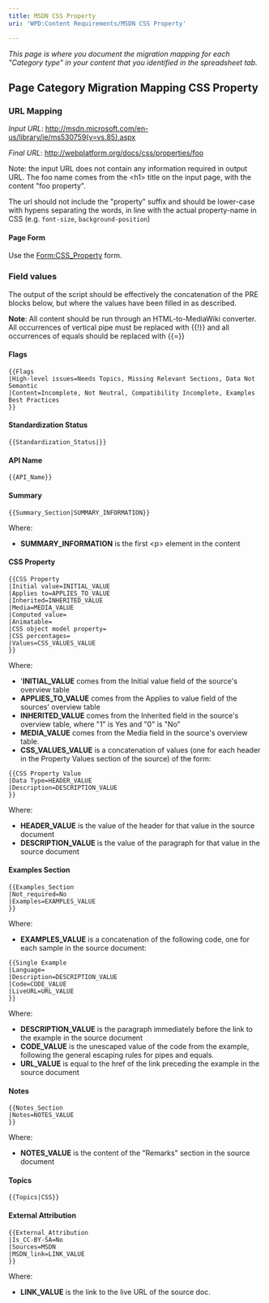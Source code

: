 ```yaml
---
title: MSDN CSS Property
uri: 'WPD:Content Requirements/MSDN CSS Property'

---
```

*This page is where you document the migration mapping for each "Category type" in your content that you identified in the spreadsheet tab.*

## Page Category Migration Mapping CSS Property

### URL Mapping

*Input URL*: <http://msdn.microsoft.com/en-us/library/ie/ms530759(v=vs.85).aspx>

*Final URL*: <http://webplatform.org/docs/css/properties/foo>

Note: the input URL does not contain any information required in output URL. The foo name comes from the \<h1\> title on the input page, with the content "foo property".

The url should not include the "property" suffix and should be lower-case with hypens separating the words, in line with the actual property-name in CSS (e.g. `font-size`, `background-position`)

#### Page Form

Use the [Form:CSS\_Property](/Form:CSS_Property) form.

### Field values

The output of the script should be effectively the concatenation of the PRE blocks below, but where the values have been filled in as described.

**Note**: All content should be run through an HTML-to-MediaWiki converter. All occurrences of vertical pipe must be replaced with {{!}} and all occurrences of equals should be replaced with {{=}}

#### Flags

    {{Flags
    |High-level issues=Needs Topics, Missing Relevant Sections, Data Not Semantic
    |Content=Incomplete, Not Neutral, Compatibility Incomplete, Examples Best Practices
    }}

#### Standardization Status

    {{Standardization_Status|}}

#### API Name

    {{API_Name}}

#### Summary

    {{Summary_Section|SUMMARY_INFORMATION}}

Where:

-   **SUMMARY\_INFORMATION** is the first \<p\> element in the content

#### CSS Property

    {{CSS Property
    |Initial value=INITIAL_VALUE
    |Applies to=APPLIES_TO_VALUE
    |Inherited=INHERITED_VALUE
    |Media=MEDIA_VALUE
    |Computed value=
    |Animatable=
    |CSS object model property=
    |CSS percentages=
    |Values=CSS_VALUES_VALUE
    }}

Where:

-   '**INITIAL\_VALUE** comes from the Initial value field of the source's overview table
-   **APPLIES\_TO\_VALUE** comes from the Applies to value field of the sources' overview table
-   **INHERITED\_VALUE** comes from the Inherited field in the source's overview table, where "1" is Yes and "0" is "No"
-   **MEDIA\_VALUE** comes from the Media field in the source's overview table.
-   **CSS\_VALUES\_VALUE** is a concatenation of values (one for each header in the Property Values section of the source) of the form:

<!-- -->

    {{CSS Property Value
    |Data Type=HEADER_VALUE
    |Description=DESCRIPTION_VALUE
    }}

Where:

-   **HEADER\_VALUE** is the value of the header for that value in the source document
-   **DESCRIPTION\_VALUE** is the value of the paragraph for that value in the source document

#### Examples Section

    {{Examples_Section
    |Not_required=No
    |Examples=EXAMPLES_VALUE
    }}

Where:

-   **EXAMPLES\_VALUE** is a concatenation of the following code, one for each sample in the source document:

<!-- -->

    {{Single Example
    |Language=
    |Description=DESCRIPTION_VALUE
    |Code=CODE_VALUE
    |LiveURL=URL_VALUE
    }}

Where:

-   **DESCRIPTION\_VALUE** is the paragraph immediately before the link to the example in the source document
-   **CODE\_VALUE** is the unescaped value of the code from the example, following the general escaping rules for pipes and equals.
-   **URL\_VALUE** is equal to the href of the link preceding the example in the source document

#### Notes

    {{Notes_Section
    |Notes=NOTES_VALUE
    }}

Where:

-   **NOTES\_VALUE** is the content of the "Remarks" section in the source document

#### Topics

    {{Topics|CSS}}

#### External Attribution

    {{External_Attribution
    |Is_CC-BY-SA=No
    |Sources=MSDN
    |MSDN_link=LINK_VALUE
    }}

Where:

-   **LINK\_VALUE** is the link to the live URL of the source doc.
